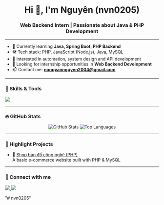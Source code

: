 <h1 align="center">Hi 👋, I'm Nguyên (nvn0205)</h1>
<h3 align="center">Web Backend Intern | Passionate about Java & PHP Development</h3>

---

- 🌱 Currently learning **Java, Spring Boot, PHP Backend**
- 🛠 Tech stack: PHP, JavaScript (Node.js), Java, MySQL
- 🧠 Interested in automation, system design and API development
- 💼 Looking for internship opportunities in **Web Backend Development**
- 📫 Contact me: **nongvannguyen2004@gmail.com**

---

### 🔧 Skills & Tools

<p align="left">
  <img src="https://skillicons.dev/icons?i=php,js,java,mysql,nodejs,html,css,git,linux" />
</p>

---

### 🔥 GitHub Stats

<p align="center">
  <img src="https://github-readme-stats.vercel.app/api?username=nvn0205&show_icons=true&theme=radical" alt="GitHub Stats" />
  <img src="https://github-readme-stats.vercel.app/api/top-langs/?username=nvn0205&layout=compact&theme=radical" alt="Top Languages" />
</p>

---

### 📌 Highlight Projects

- 💼 [Shop bán đồ công nghệ (PHP)](https://github.com/nvn0205/techshop)  
  A basic e-commerce website built with PHP & MySQL



---

### 🤝 Connect with me

<p>
  <a href="mailto:nongvannguyen2004@gmail.com">
    <img src="https://img.shields.io/badge/Gmail-D14836?style=flat&logo=gmail&logoColor=white" />
  </a>
  <a href="https://facebook.com/778578204" target="_blank">
    <img src="https://img.shields.io/badge/Facebook-1877F2?style=flat&logo=facebook&logoColor=white" />
  </a>
</p>
"# nvn0205" 
